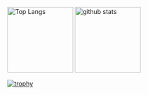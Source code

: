 <!--
[![Top Langs](https://github-readme-stats.vercel.app/api/top-langs/?username=ikari-1&layout=compact&theme=dark)](https://github.com/anuraghazra/github-readme-stats)
[![Anurag's GitHub stats](https://github-readme-stats.vercel.app/api?username=ikari-1&theme=dark&show_icons=ture)](https://github.com/anuraghazra/github-readme-stats)
-->

<p align="left"> 
  <img alt="Top Langs" height="150px" src="https://github-readme-stats.vercel.app/api/top-langs/?username=ikari-1&layout=compact&show_icons=true&theme=onedark" />
  <img alt="github stats" height="150px" src="https://github-readme-stats.vercel.app/api?username=ikari-1&theme=onedark&show_icons=ture" />
</p>

[![trophy](https://github-profile-trophy.vercel.app/?username=ikari-1&theme=onedark&column=8)](https://github.com/ryo-ma/github-profile-trophy)

<!--
<img alt="Top Langs" height="150px" src="https://github-readme-stats.vercel.app/api/top-langs/?username=ikari-1&layout=compact&show_icons=true&theme=dark" />
<img alt="Top Langs" height="150px" src="https://github-readme-stats.vercel.app/api/top-langs/?username=ikari-1&layout=compact&show_icons=true&theme=radical" />
<img alt="Top Langs" height="150px" src="https://github-readme-stats.vercel.app/api/top-langs/?username=ikari-1&layout=compact&show_icons=true&theme=merko" />
<img alt="Top Langs" height="150px" src="https://github-readme-stats.vercel.app/api/top-langs/?username=ikari-1&layout=compact&show_icons=true&theme=gruvbox" />
<img alt="Top Langs" height="150px" src="https://github-readme-stats.vercel.app/api/top-langs/?username=ikari-1&layout=compact&show_icons=true&theme=tokyonight" />
<img alt="Top Langs" height="150px" src="https://github-readme-stats.vercel.app/api/top-langs/?username=ikari-1&layout=compact&show_icons=true&theme=onedark" />
<img alt="Top Langs" height="150px" src="https://github-readme-stats.vercel.app/api/top-langs/?username=ikari-1&layout=compact&show_icons=true&theme=cobalt" />
<img alt="Top Langs" height="150px" src="https://github-readme-stats.vercel.app/api/top-langs/?username=ikari-1&layout=compact&show_icons=true&theme=synthwave" />
<img alt="Top Langs" height="150px" src="https://github-readme-stats.vercel.app/api/top-langs/?username=ikari-1&layout=compact&show_icons=true&theme=highcontrast" />
<img alt="Top Langs" height="150px" src="https://github-readme-stats.vercel.app/api/top-langs/?username=ikari-1&layout=compact&show_icons=true&theme=dracula" />
-->

<!--
**ikari-1/ikari-1** is a ✨ _special_ ✨ repository because its `README.md` (this file) appears on your GitHub profile.

Here are some ideas to get you started:

- 🔭 I’m currently working on ...
- 🌱 I’m currently learning ...
- 👯 I’m looking to collaborate on ...
- 🤔 I’m looking for help with ...
- 💬 Ask me about ...
- 📫 How to reach me: ...
- 😄 Pronouns: ...
- ⚡ Fun fact: ...
-->
